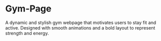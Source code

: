 # Gym-Page
A dynamic and stylish gym webpage that motivates users to stay fit and active. Designed with smooth animations and a bold layout to represent strength and energy.
